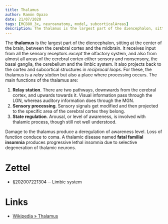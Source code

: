 ```yaml
---
title: Thalamus
author: Ramón Opazo
date: 21/07/2020
tags: [MCB80_3x, neuroanatomy, model, subcorticalAreas]
description: The thalamus is the largest part of the diencephalon, sitting at the center of the brain, between the cerebral cortex and the midbrain. It receives input from all the sensory receptors except the olfactory system, and also from almost all areas of the cerebral cortex either sensory and nonsensory, the basal ganglia, the cerebellum and the limbic system. It also projects back to the cortex and subcortical structures in reciprocal loops. For these, the thalamus is a relay station but also a place where processing occurs. The main functions of the thalamus are.
---
```


The **thalamus** is the largest part of the diencephalon, sitting at the center of the brain, between the cerebral cortex and the midbrain. It receives input from all the sensory receptors _except_ the olfactory system, and also from almost all areas of the cerebral cortex either sensory and nonsensory, the basal ganglia, the cerebellum and the limbic system. It also projects back to the cortex and subcortical structures in _reciprocal loops_. For these, the thalamus is a _relay station_ but also a place where processing occurs. The main functions of the thalamus are:

1. **Relay station**. There are two pathways, downwards from the cerebral cortex, and upwards towards it. Visual information pass through the LGN, whereas auditory information does through the MGN.
2. **Sensory processing**. Sensory signals get modified and then projected to the specific area of the cerebral cortex they belong.
3. **State regulation**. Arousal, or level of awareness, is involved with thalamic process, though still not well understood.

Damage to the thalamus produce a deregulation of awareness level. Loss of function conduce to coma. A thalamic disease named **fatal familial insomnia** produces progressive lethal insomnia due to selective degeneration of thalamic neurons.

# Zettel

- §202007221304 ─ Limbic system

# Links

- [Wikipedia » Thalamus](https://en.wikipedia.org/wiki/Thalamus)